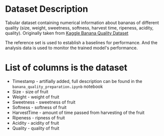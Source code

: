 # Dataset Description
Tabular dataset containing numerical information about bananas of different quality (size, weight, sweetness, softness, harvest time, ripeness, acidity, quality).
Originally taken from [Kaggle Banana Quality Dataset](https://www.kaggle.com/datasets/l3llff/banana/data)


The reference set is used to establish a baselines for performance. And the analysis data is used to monitor the trained model's performance.

# List of columns is the dataset

* Timestamp - artifially added, full description can be found in the `banana_quality_preparation.ipynb` notebook
* Size - size of fruit
* Weight - weight of fruit
* Sweetness - sweetness of fruit
* Softness - softness of fruit
* HarvestTime - amount of time passed from harvesting of the fruit
* Ripeness - ripness of fruit
* Acidity - acidity of fruit
* Quality - quality of fruit